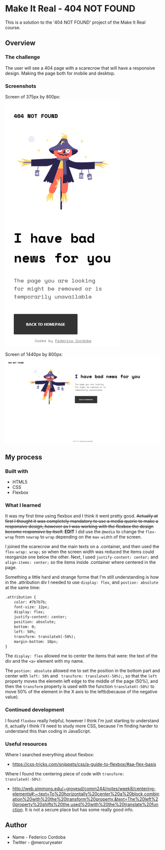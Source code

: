# Make It Real - 404 NOT FOUND
This is a solution to the '404 NOT FOUND' project of the Make It Real course.
## Overview
### The challenge
The user will see a 404 page with a scarecrow that will have a responsive design. Making the page both for mobile and desktop.
### Screenshots
Screen of 375px by 800px:
![SS of the challenge in a screen of 375px by 800px.](ss\ss-375.png)

Screen of 1440px by 800px:
![SS of the challenge in a screen of 1440px by 800px](ss\ss-1440.png)
 
## My process
### Built with
- HTML5
- CSS
- Flexbox 
### What I learned
It was my first time using flexbox and I think it went pretty good. ~~Actually at first I thought it was completely mandatory to use a media querie to make a responsive design, however as I was working with the flexbox the design become responsive by itself.~~ **EDIT** I did use the `@media` to change the `flex-wrap` from `nowrap` to `wrap` depending on the `max-width` of the screen.

I joined the scarecrow and the main texts on a .container, and then used the `flex-wrap: wrap;` so when the screen width was reduced the items could reorganize one below the other.
Next, I used `justify-content: center;` and `align-items: center;` so the items inside .container where centered in the page.

Something a little hard and strange forme that I'm still understanding is how in the .attribution div I needed to use `display: flex`, and `postion: absolute` at the same time:
```
.attribution {
    color: #7b7b7b;
    font-size: 12px;
    display: flex;
    justify-content: center;
    position: absolute;
    bottom: 0;
    left: 50%;
    transform: translateX(-50%);
    margin-bottom: 10px;
}
```
The `display: flex` allowed me to center the items that were: the text of the div and the `<a>` element with my name.

The `postion: absolute` allowed me to set the position in the bottom part and center with `left: 50%` and ` transform: translateX(-50%);`, so that the `left` property moves the elemetn left edge to the middle of the page (50%), and then the `transform` property is used with the function `translateX(-50%)` to move 50% of the element in the X axis to the leftb(because of the negative value).


### Continued development

I found `flexbox` really helpful, however I think I'm just starting to understand it, actually I think I'll need to study more CSS, because I'm finding harder to understand this than coding in JavaScript. 

### Useful resources
Where I searched everything about flexbox:
- https://css-tricks.com/snippets/css/a-guide-to-flexbox/#aa-flex-basis

Where I found the centering piece of code with `transform: translateX(-50%)`:
- http://web.simmons.edu/~grovesd/comm244/notes/week8/centering-elements#:~:text=To%20horizontally%20center%20a%20block,combination%20with%20the%20transform%20property.&text=The%20left%20property%20shifts%20the,used%20with%20the%20translate%20function.
It is not a secure place but has some really good info.

## Author
- Name - Federico Cordoba 
- Twitter - @mercuryeater

